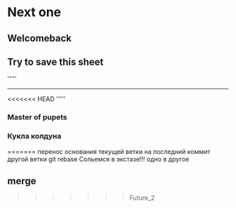 # Next one
## Welcomeback
## Try to save this sheet
'''''
___
<<<<<<< HEAD
'''''
### Master of pupets
### Кукла  колдуна 

=======
перенос основания текущей ветки на последний коммит другой ветки   git rebase
Сольемся в экстазе!!!
одно в другое
## merge
>>>>>>> Future_2







